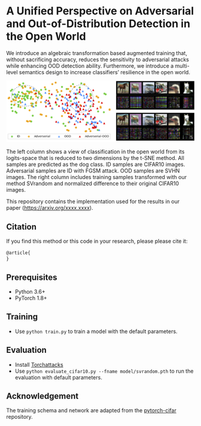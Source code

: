 #  A Unified Perspective on Adversarial and Out-of-Distribution Detection in the Open World

We introduce an algebraic transformation based augmented training that, without sacrificing accuracy, reduces the sensitivity to adversarial attacks while enhancing OOD detection ability. Furthermore, we introduce a multi-level semantics design to increase classifiers’ resilience in the open world.<br />

<p align="center"><img src="figure.png"></p>
The left column shows a view of classification in the open world from its logits-space that is reduced to two dimensions by the t-SNE method. All samples are predicted as the dog class. ID samples are CIFAR10 images. Adversarial samples are ID with FGSM attack. OOD samples are SVHN images. The right column includes training samples transformed with our method SVrandom and normalized difference to their original CIFAR10 images.<br />

This repository contains the implementation used for the results in our paper (https://arxiv.org/xxxx.xxxx).

## Citation
If you find this method or this code in your research, please please cite it:

    @article{
    }

## Prerequisites
* Python 3.6+
* PyTorch 1.8+


## Training
* Use `python train.py` to train a model with the default parameters.


## Evaluation
* Install [Torchattacks](https://github.com/Harry24k/adversarial-attacks-pytorch) 
* Use `python evaluate_cifar10.py --fname model/svrandom.pth` to run the evaluation with default parameters.


## Acknowledgement
The training schema and network are adapted from the [pytorch-cifar](https://github.com/kuangliu/pytorch-cifar) repository.
